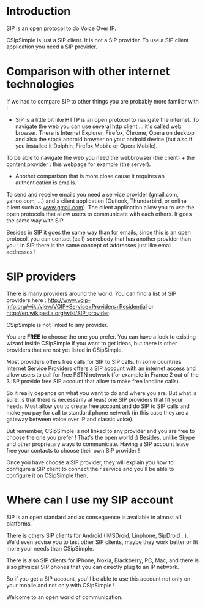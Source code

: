 # Introduction #

SIP is an open protocol to do Voice Over IP.

CSipSimple is just a SIP client. It is not a SIP provider.
To use a SIP client application you need a SIP provider.

# Comparison with other internet technologies #
If we had to compare SIP to other things you are probably more familiar with :

  * SIP is a little bit like HTTP is an open protocol to navigate the internet.
To navigate the web you can use several http client ... it's called web browser. There is Internet Explorer, Firefox, Chrome, Opera on desktop and also the stock android browser on your android device (but also if you installed it Dolphin, Firefox Mobile or Opera Mobile).

To be able to navigate the web you need the webbrowser (the client) + the content provider : this webpage for example (the server).
  * Another comparison that is more close cause it requires an authentication is emails.

To send and receive emails you need a service provider (gmail.com, yahoo.com, ...) and a client application (Outlook, Thunderbird, or online client such as www.gmail.com). The client application allow you to use the open protocols that allow users to communicate with each others. It goes the same way with SIP.

Besides in SIP it goes the same way than for emails, since this is an open protocol, you can contact (call) somebody that has another provider than you ! In SIP there is the same concept of addresses just like email addresses !

# SIP providers #
There is many providers around the world.
You can find a list of SIP providers here : http://www.voip-info.org/wiki/view/VOIP+Service+Providers+Residential or http://en.wikipedia.org/wiki/SIP_provider.

CSipSimple is not linked to any provider.

You are **FREE** to choose the one you prefer. You can have a look to existing wizard inside CSipSimple if you want to get ideas, but there is other providers that are not yet listed in CSipSimple.

Most providers offers free calls for SIP to SIP calls.
In some countries Internet Service Providers offers a SIP account with an internet access and allow users to call for free PSTN network (for example in France 2 out of the 3 ISP provide free SIP account that allow to make free landline calls).

So it really depends on what you want to do and where you are.
But what is sure, is that there is necessarily at least one SIP providers that fit your needs.
Most allow you to create free account and do SIP to SIP calls and make you pay for call to standard phone network (in this case they are a gateway between voice over IP and classic voice).

But remember, CSipSimple is not linked to any provider and you are free to choose the one you prefer ! That's the open world ;)
Besides, unlike Skype and other proprietary ways to communicate. Having a SIP account leave free your contacts to choose their own SIP provider !

Once you have choose a SIP provider, they will explain you how to configure a SIP client to connect their service and you'll be able to configure it on CSipSimple then.

# Where can I use my SIP account #
SIP is an open standard and as consequence is available in almost all platforms.

There is others SIP clients for Android (IMSDroid, Linphone, SipDroid...). We'd even advise you to test other SIP clients, maybe they work better or fit more your needs than CSipSimple.

There is also SIP clients for iPhone, Nokia, Blackberry, PC, Mac, and there is also physical SIP phones that you can directly plug to an IP network.

So if you get a SIP account, you'll be able to use this account not only on your mobile and not only with CSipSimple !

Welcome to an open world of communication.